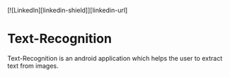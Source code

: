 [![LinkedIn][linkedin-shield]][linkedin-url]

# Text-Recognition
Text-Recognition is an android application which helps the user to extract text from images.
